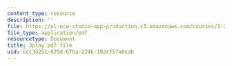 ```yaml
---
content_type: resource
description: ''
file: https://ol-ocw-studio-app-production.s3.amazonaws.com/courses/1-258j-public-transportation-systems-spring-2017/ccc3d251029d6fba2246192cf57a0cab_JPCA2qE9MSw.pdf
file_type: application/pdf
resourcetype: Document
title: 3play pdf file
uid: ccc3d251-029d-6fba-2246-192cf57a0cab
---
```

